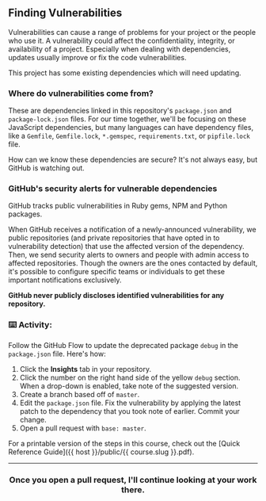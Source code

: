 ## Finding Vulnerabilities

Vulnerabilities can cause a range of problems for your project or the people who use it.  A vulnerability could affect the confidentiality, integrity, or availability of a project.  Especially when dealing with dependencies, updates usually improve or fix the code vulnerabilities.

This project has some existing dependencies which will need updating.

### Where do vulnerabilities come from?

These are dependencies linked in this repository's `package.json` and `package-lock.json` files. For our time together, we'll be focusing on these JavaScript dependencies, but many languages can have dependency files, like a `Gemfile`, `Gemfile.lock`, `*.gemspec`, `requirements.txt`, or `pipfile.lock` file.

How can we know these dependencies are secure? It's not always easy, but GitHub is watching out.

### GitHub's security alerts for vulnerable dependencies
GitHub tracks public vulnerabilities in Ruby gems, NPM and Python packages.

When GitHub receives a notification of a newly-announced vulnerability, we public repositories (and private repositories that have opted in to vulnerability detection) that use the affected version of the dependency. Then, we send security alerts to owners and people with admin access to affected repositories. Though the owners are the ones contacted by default, it's possible to configure specific teams or individuals to get these important notifications exclusively.

**GitHub never publicly discloses identified vulnerabilities for any repository.**

### :keyboard: Activity:

Follow the GitHub Flow to update the deprecated package `debug` in the `package.json` file. Here's how:

1. Click the **Insights** tab in your repository.
1. Click the number on the right hand side of the yellow `debug` section. When a drop-down is enabled, take note of the suggested version.
1. Create a branch based off of `master`.
1. Edit the `package.json` file.  Fix the vulnerability by applying the latest patch to the dependency that you took note of earlier. Commit your change.
1. Open a pull request with `base: master`.


For a printable version of the steps in this course, check out the [Quick Reference Guide]({{ host }}/public/{{ course.slug }}.pdf).

<hr>
<h3 align="center">Once you open a pull request, I'll continue looking at your work there.</h3>

